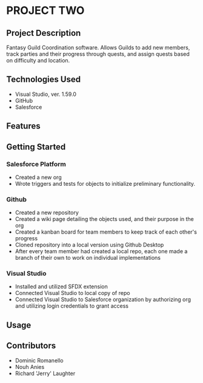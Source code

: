 # PROJECT TWO

## Project Description
Fantasy Guild Coordination software. Allows Guilds to add new members, track parties and their progress through quests, and assign quests based on difficulty and location.

## Technologies Used
- Visual Studio, ver. 1.59.0
- GitHub
- Salesforce

## Features

## Getting Started
### Salesforce Platform
- Created a new org
- Wrote triggers and tests for objects to initialize preliminary functionality.

### Github
- Created a new repository
- Created a wiki page detailing the objects used, and their purpose in the org
- Created a kanban board for team members to keep track of each other's progress
- Cloned repository into a local version using Github Desktop
- After every team member had created a local repo, each one made a branch of their own to work on individual implementations

### Visual Studio
- Installed and utilized SFDX extension
- Connected Visual Studio to local copy of repo
- Connected Visual Studio to Salesforce organization by authorizing org and utilizing login credentials to grant access

## Usage

## Contributors
- Dominic Romanello
- Nouh Anies
- Richard 'Jerry' Laughter



























